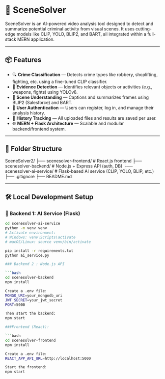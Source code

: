 # 🧠 SceneSolver

SceneSolver is an AI-powered video analysis tool designed to detect and summarize potential criminal activity from visual scenes. It uses cutting-edge models like CLIP, YOLO, BLIP2, and BART, all integrated within a full-stack MERN application.

---

## 📦 Features

- 🔍 **Crime Classification** — Detects crime types like robbery, shoplifting, fighting, etc. using a fine-tuned CLIP classifier.
- 🧾 **Evidence Detection** — Identifies relevant objects or activities (e.g., weapons, fights) using YOLOv8.
- 🧠 **Scene Understanding** — Captions and summarizes frames using BLIP2 (Salesforce) and BART.
- 👤 **User Authentication** — Users can register, log in, and manage their analysis history.
- 📜 **History Tracking** — All uploaded files and results are saved per user.
- 🌐 **MERN + Flask Architecture** — Scalable and modular backend/frontend system.

---

## 📁 Folder Structure

SceneSolver2/
├── scenesolver-frontend/ # React.js frontend
├── scenesolver-backend/ # Node.js + Express API (auth, DB)
├── scenesolver-ai-service/ # Flask-based AI service (CLIP, YOLO, BLIP, etc.)
├── .gitignore
├── README.md


---

## 🛠️ Local Development Setup

### 🔧 Backend 1: AI Service (Flask)

```bash
cd scenesolver-ai-service
python -m venv venv
# Activate environment:
# Windows: venv\Scripts\activate
# macOS/Linux: source venv/bin/activate

pip install -r requirements.txt
python ai_service.py

### Backend 2 : Node.js API

```bash
cd scenesolver-backend
npm install

Create a .env file:
MONGO_URI=your_mongodb_uri
JWT_SECRET=your_jwt_secret
PORT=5000

Then start the backend:
npm start

###Frontend (React):

```bash
cd scenesolver-frontend
npm install

Create a .env file:
REACT_APP_API_URL=http://localhost:5000

Start the frontend:
npm start


